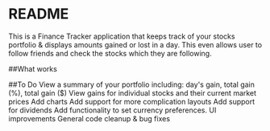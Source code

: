# README

This is a Finance Tracker application that keeps track of your stocks portfolio & displays amounts gained or lost in a day.
This even allows user to follow friends and check the stocks which they are following.


##What works


##To Do
View a summary of your portfolio including: day's gain, total gain (%), total gain ($)
View gains for individual stocks and their current market prices
Add charts
Add support for more complication layouts
Add support for dividends
Add functionality to set currency preferences.
UI improvements
General code cleanup & bug fixes
